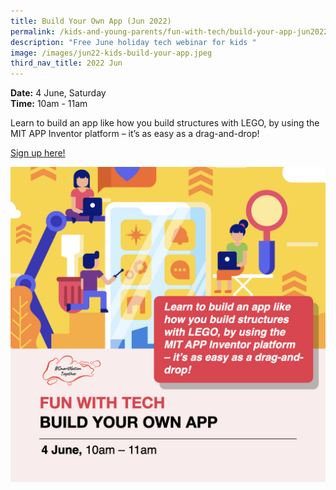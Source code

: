 ```yaml
---
title: Build Your Own App (Jun 2022)
permalink: /kids-and-young-parents/fun-with-tech/build-your-app-jun2022/
description: "Free June holiday tech webinar for kids "
image: /images/jun22-kids-build-your-app.jpeg
third_nav_title: 2022 Jun
---
```


**Date:** 4 June, Saturday
<br> **Time:** 10am - 11am

Learn to build an app like how you build structures with LEGO, by using the MIT APP Inventor platform – it’s as easy as a drag-and-drop! 

[Sign up here! ](https://go.gov.sg/kids-speechapp-june2022)

![Free june holiday webinar on building an app for kids](/images/Jun22-Kids-Build-Your-App.jpeg)